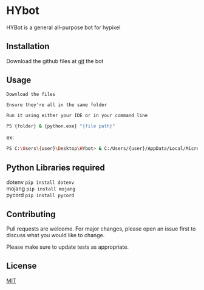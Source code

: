 # HYbot

HYBot is a general all-purpose bot for hypixel

## Installation

Download the github files at [git](https://github.com/Zmottos/HYbot) the bot

## Usage

```
Download the files

Ensure they're all in the same folder
    
Run it using either your IDE or in your command line
```

```bash
PS {folder} & {python.exe} "{file path}"
```
ex:
```bash
PS C:\Users\{user}\Desktop\HYbot> & C:/Users/{user}/AppData/Local/Microsoft/WindowsApps/python3.11.exe "c:/Users/{user}/Desktop/HYbot/hybot.py"
```

## Python Libraries required

dotenv `pip install dotenv`  
mojang `pip install mojang`  
pycord `pip install pycord`  

## Contributing

Pull requests are welcome. For major changes, please open an issue first
to discuss what you would like to change.

Please make sure to update tests as appropriate.

## License

[MIT](https://choosealicense.com/licenses/mit/)
